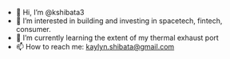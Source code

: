 - 👋 Hi, I’m @kshibata3
- 👀 I’m interested in building and investing in spacetech, fintech, consumer.
- 🌱 I’m currently learning the extent of my thermal exhaust port
- 📫 How to reach me: kaylyn.shibata@gmail.com

<!---
kshibata3/kshibata3 is a ✨ special ✨ repository because its `README.md` (this file) appears on your GitHub profile.
You can click the Preview link to take a look at your changes.
--->
